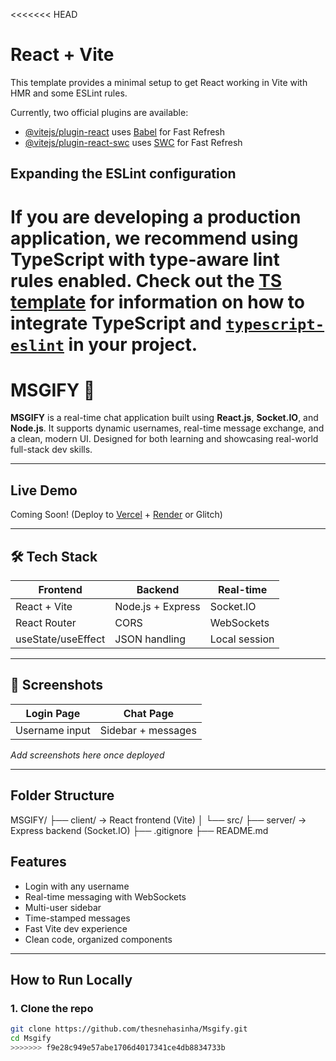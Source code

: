<<<<<<< HEAD
# React + Vite

This template provides a minimal setup to get React working in Vite with HMR and some ESLint rules.

Currently, two official plugins are available:

- [@vitejs/plugin-react](https://github.com/vitejs/vite-plugin-react/blob/main/packages/plugin-react) uses [Babel](https://babeljs.io/) for Fast Refresh
- [@vitejs/plugin-react-swc](https://github.com/vitejs/vite-plugin-react/blob/main/packages/plugin-react-swc) uses [SWC](https://swc.rs/) for Fast Refresh

## Expanding the ESLint configuration

If you are developing a production application, we recommend using TypeScript with type-aware lint rules enabled. Check out the [TS template](https://github.com/vitejs/vite/tree/main/packages/create-vite/template-react-ts) for information on how to integrate TypeScript and [`typescript-eslint`](https://typescript-eslint.io) in your project.
=======
# MSGIFY 💬

**MSGIFY** is a real-time chat application built using **React.js**, **Socket.IO**, and **Node.js**. It supports dynamic usernames, real-time message exchange, and a clean, modern UI. Designed for both learning and showcasing real-world full-stack dev skills.

---

## Live Demo

Coming Soon! (Deploy to [Vercel](https://vercel.com) + [Render](https://render.com) or Glitch)

---

## 🛠 Tech Stack

| Frontend      | Backend       | Real-time      |
|---------------|---------------|----------------|
| React + Vite  | Node.js + Express | Socket.IO     |
| React Router  | CORS          | WebSockets     |
| useState/useEffect | JSON handling | Local session |

---

## 📸 Screenshots

| Login Page        | Chat Page              |
|-------------------|------------------------|
| Username input    | Sidebar + messages     |

_Add screenshots here once deployed_

---

## Folder Structure

MSGIFY/
├── client/ → React frontend (Vite)
│ └── src/
├── server/ → Express backend (Socket.IO)
├── .gitignore
├── README.md

## Features

- Login with any username
- Real-time messaging with WebSockets
- Multi-user sidebar
- Time-stamped messages
- Fast Vite dev experience
- Clean code, organized components

---

## How to Run Locally

### 1. Clone the repo
```bash
git clone https://github.com/thesnehasinha/Msgify.git
cd Msgify
>>>>>>> f9e28c949e57abe1706d4017341ce4db8834733b

